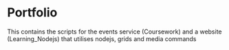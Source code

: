 # Portfolio
This contains the scripts for the events service (Coursework) and a website (Learning_Nodejs) that utilises nodejs, grids and media commands 
